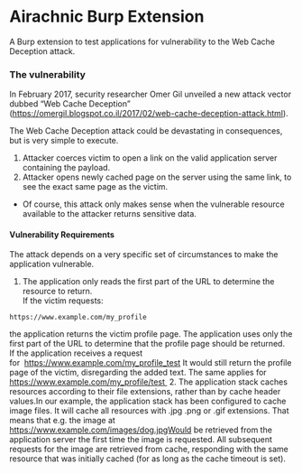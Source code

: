 # Airachnic Burp Extension
A Burp extension to test applications for vulnerability to the Web Cache Deception attack.

### The vulnerability
In February 2017, security researcher Omer Gil unveiled a new attack vector dubbed “Web Cache Deception” (https://omergil.blogspot.co.il/2017/02/web-cache-deception-attack.html).

The Web Cache Deception attack could be devastating in consequences, but is very simple to execute.
1. Attacker coerces victim to open a link on the valid application server containing the payload.
2. Attacker opens newly cached page on the server using the same link, to see the exact same page as the victim. 

* Of course, this attack only makes sense when the vulnerable resource available to the attacker returns sensitive data.

#### Vulnerability Requirements
The attack depends on a very specific set of circumstances to make the application vulnerable.
1. The application only reads the first part of the URL to determine the resource to return.  
  If the victim requests:  
  ```
  https://www.example.com/my_profile
  ```
  the application returns the victim profile page. The application uses only the first part of the URL to determine that the profile page should be returned.   
  If the application receives a request for  https://www.example.com/my_profile_test
  It would still return the profile page of the victim, disregarding the added text. The same applies for  https://www.example.com/my_profile/test 
2. The application stack caches resources according to their file extensions, rather than by cache header values.In our example, the application stack has been configured to cache image files. It will cache all resources with .jpg .png or .gif extensions. That means that e.g. the image at  https://www.example.com/images/dog.jpgWould be retrieved from the application server the first time the image is requested. All subsequent requests for the image are retrieved from cache, responding with the same resource that was initially cached (for as long as the cache timeout is set).
